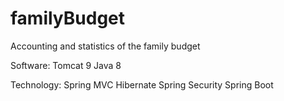 # familyBudget
Accounting and statistics of the family budget

Software:
Tomcat 9
Java 8


Technology:
Spring MVC
Hibernate
Spring Security
Spring Boot
